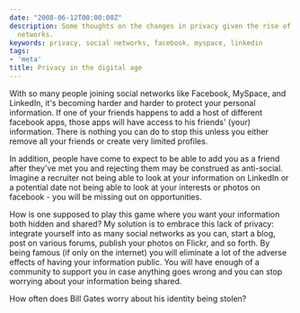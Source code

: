 ```yaml
---
date: "2008-06-12T00:00:00Z"
description: Some thoughts on the changes in privacy given the rise of the social
  networks.
keywords: privacy, social networks, facebook, myspace, linkedin
tags:
- 'meta'
title: Privacy in the digital age
---
```

<p>With so many people joining social networks like Facebook, MySpace, and LinkedIn, it's becoming harder and harder to protect your personal information. If one of your friends happens to add a host of different facebook apps, those apps will have access to his friends' (your) information. There is nothing you can do to stop this unless you either remove all your friends or create very limited profiles.</p>

<p>In addition, people have come to expect to be able to add you as a friend after they've met you and rejecting them may be construed as anti-social. Imagine a recruiter not being able to look at your information on LinkedIn or a potential date not being able to look at your interests or photos on facebook - you will be missing out on opportunities.</p>

<p>How is one supposed to play this game where you want your information both hidden and shared? My solution is to embrace this lack of privacy: integrate yourself into as many social networks as you can, start a blog, post on various forums, publish your photos on Flickr, and so forth. By being famous (if only on the internet) you will eliminate a lot of the adverse effects of having your information public. You will have enough of a community to support you in case anything goes wrong and you can stop worrying about your information being shared.</p>

<p>How often does Bill Gates worry about his identity being stolen?</p>
